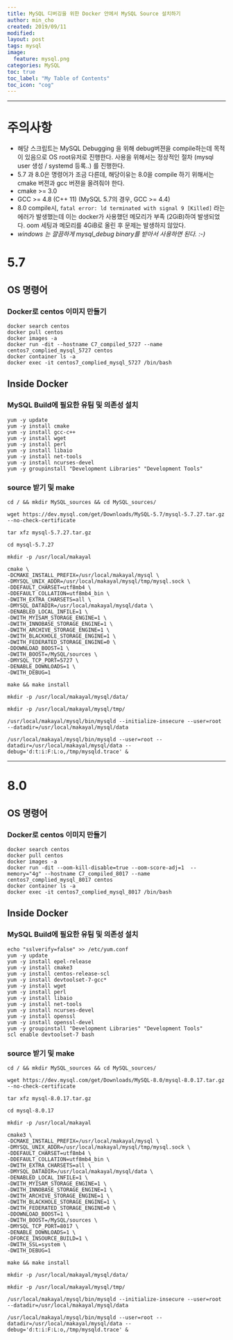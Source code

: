 ```yaml
---
title: MySQL 디버깅을 위한 Docker 안에서 MySQL Source 설치하기
author: min_cho
created: 2019/09/11
modified:
layout: post
tags: mysql
image:
  feature: mysql.png
categories: MySQL
toc: true
toc_label: "My Table of Contents"
toc_icon: "cog"
---
```


------
# 주의사항
 * 해당 스크립트는 MySQL Debugging 을 위해 debug버젼을 compile하는데 목적이 있음으로 OS root유저로 진행한다. 사용을 위해서는 정상적인 절차 (mysql user 생성 / systemd 등록..) 를 진행한다.
 * 5.7 과 8.0은 명령어가 조금 다른데, 해당이유는 8.0을 compile 하기 위해서는 cmake 버젼과 gcc 버젼을 올려줘야 한다.
  * cmake >= 3.0  
  * GCC >= 4.8 (C++ 11) (MySQL 5.7의 경우, GCC >= 4.4)
 * 8.0 compile시, `fatal error: ld terminated with signal 9 [Killed]` 라는 에러가 발생했는데 이는 docker가 사용했던 메모리가 부족 (2GiB)하여 발생되었다. oom 세팅과 메모리를 4GiB로 올린 후 문제는 발생하지 않았다.
 * _windows 는 깔끔하게 mysql_debug binary를 받아서 사용하면 된다. :-)_


# 5.7
## OS 명령어
### Docker로 centos 이미지 만들기
```
docker search centos
docker pull centos
docker images -a
docker run -dit --hostname C7_compiled_5727 --name centos7_complied_mysql_5727 centos
docker container ls -a
docker exec -it centos7_complied_mysql_5727 /bin/bash
```

## Inside Docker
### MySQL Build에 필요한 유팀 및 의존성 설치
```
yum -y update
yum -y install cmake
yum -y install gcc-c++
yum -y install wget
yum -y install perl
yum -y install libaio
yum -y install net-tools
yum -y install ncurses-devel
yum -y groupinstall "Development Libraries" "Development Tools"
```

### source 받기 및 make
```
cd / && mkdir MySQL_sources && cd MySQL_sources/

wget https://dev.mysql.com/get/Downloads/MySQL-5.7/mysql-5.7.27.tar.gz --no-check-certificate

tar xfz mysql-5.7.27.tar.gz

cd mysql-5.7.27

mkdir -p /usr/local/makayal

cmake \
-DCMAKE_INSTALL_PREFIX=/usr/local/makayal/mysql \
-DMYSQL_UNIX_ADDR=/usr/local/makayal/mysql/tmp/mysql.sock \
-DDEFAULT_CHARSET=utf8mb4 \
-DDEFAULT_COLLATION=utf8mb4_bin \
-DWITH_EXTRA_CHARSETS=all \
-DMYSQL_DATADIR=/usr/local/makayal/mysql/data \
-DENABLED_LOCAL_INFILE=1 \
-DWITH_MYISAM_STORAGE_ENGINE=1 \
-DWITH_INNOBASE_STORAGE_ENGINE=1 \
-DWITH_ARCHIVE_STORAGE_ENGINE=1 \
-DWITH_BLACKHOLE_STORAGE_ENGINE=1 \
-DWITH_FEDERATED_STORAGE_ENGINE=0 \
-DDOWNLOAD_BOOST=1 \
-DWITH_BOOST=/MySQL/sources \
-DMYSQL_TCP_PORT=5727 \
-DENABLE_DOWNLOADS=1 \
-DWITH_DEBUG=1

make && make install

mkdir -p /usr/local/makayal/mysql/data/

mkdir -p /usr/local/makayal/mysql/tmp/

/usr/local/makayal/mysql/bin/mysqld --initialize-insecure --user=root --datadir=/usr/local/makayal/mysql/data

/usr/local/makayal/mysql/bin/mysqld --user=root --datadir=/usr/local/makayal/mysql/data --debug='d:t:i:F:L:o,/tmp/mysqld.trace' &

```

------
# 8.0
## OS 명령어
### Docker로 centos 이미지 만들기
```
docker search centos
docker pull centos
docker images -a
docker run -dit --oom-kill-disable=true --oom-score-adj=1  --memory="4g" --hostname C7_compiled_8017 --name centos7_complied_mysql_8017 centos
docker container ls -a
docker exec -it centos7_complied_mysql_8017 /bin/bash
```

## Inside Docker
### MySQL Build에 필요한 유팀 및 의존성 설치
```
echo "sslverify=false" >> /etc/yum.conf
yum -y update
yum -y install epel-release
yum -y install cmake3
yum -y install centos-release-scl
yum -y install devtoolset-7-gcc*
yum -y install wget
yum -y install perl
yum -y install libaio
yum -y install net-tools
yum -y install ncurses-devel
yum -y install openssl
yum -y install openssl-devel
yum -y groupinstall "Development Libraries" "Development Tools"
scl enable devtoolset-7 bash
```

### source 받기 및 make
```
cd / && mkdir MySQL_sources && cd MySQL_sources/

wget https://dev.mysql.com/get/Downloads/MySQL-8.0/mysql-8.0.17.tar.gz --no-check-certificate

tar xfz mysql-8.0.17.tar.gz

cd mysql-8.0.17

mkdir -p /usr/local/makayal

cmake3 \
-DCMAKE_INSTALL_PREFIX=/usr/local/makayal/mysql \
-DMYSQL_UNIX_ADDR=/usr/local/makayal/mysql/tmp/mysql.sock \
-DDEFAULT_CHARSET=utf8mb4 \
-DDEFAULT_COLLATION=utf8mb4_bin \
-DWITH_EXTRA_CHARSETS=all \
-DMYSQL_DATADIR=/usr/local/makayal/mysql/data \
-DENABLED_LOCAL_INFILE=1 \
-DWITH_MYISAM_STORAGE_ENGINE=1 \
-DWITH_INNOBASE_STORAGE_ENGINE=1 \
-DWITH_ARCHIVE_STORAGE_ENGINE=1 \
-DWITH_BLACKHOLE_STORAGE_ENGINE=1 \
-DWITH_FEDERATED_STORAGE_ENGINE=0 \
-DDOWNLOAD_BOOST=1 \
-DWITH_BOOST=/MySQL/sources \
-DMYSQL_TCP_PORT=8017 \
-DENABLE_DOWNLOADS=1 \
-DFORCE_INSOURCE_BUILD=1 \
-DWITH_SSL=system \
-DWITH_DEBUG=1

make && make install

mkdir -p /usr/local/makayal/mysql/data/

mkdir -p /usr/local/makayal/mysql/tmp/

/usr/local/makayal/mysql/bin/mysqld --initialize-insecure --user=root --datadir=/usr/local/makayal/mysql/data

/usr/local/makayal/mysql/bin/mysqld --user=root --datadir=/usr/local/makayal/mysql/data --debug='d:t:i:F:L:o,/tmp/mysqld.trace' &
```
